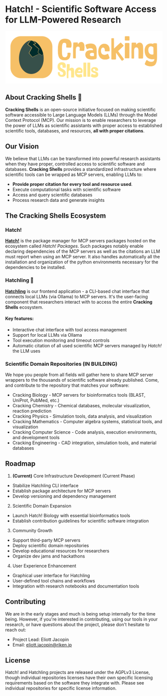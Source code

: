 # Hatch! - Scientific Software Access for LLM-Powered Research

![Hatch Logo](../resources/images/cs_wide_dark_bg_Hatchling.png)

## About Cracking Shells 🥚
**Cracking Shells** is an open-source initiative focused on making scientific software accessible to Large Language Models (LLMs) through the Model Context Protocol (MCP). Our mission is to enable researchers to leverage the power of LLMs as scientific assistants with proper access to established scientific tools, databases, and resources, **all with proper citations**.

## Our Vision
We believe that LLMs can be transformed into powerful research assistants when they have proper, controlled access to scientific software and databases. **Cracking Shells** provides a standardized infrastructure where scientific tools can be wrapped as MCP servers, enabling LLMs to:

- **Provide proper citation for every tool and resource used**. 
- Execute computational tasks with scientific software
- Access and query scientific databases
- Process research data and generate insights

## The Cracking Shells Ecosystem

### Hatch!
**[Hatch!](https://github.com/CrackingShells/Hatch)** is the package manager for MCP servers packages hosted on the ecosystem called _Hatch! Packages_. Such packages notably enable declaring dependencies of the MCP servers as well as the citations an LLM must report when using an MCP server. It also handles automatically all the installation and organization of the python environments necessary for the dependencies to be installed.

### Hatchling 🐥
**[Hatchling](https://github.com/CrackingShells/Hatchling)** is our frontend application - a CLI-based chat interface that connects local LLMs (via Ollama) to MCP servers. It's the user-facing component that researchers interact with to access the entire **Cracking Shells** ecosystem.

#### Key features:

- Interactive chat interface with tool access management
- Support for local LLMs via Ollama
- Tool execution monitoring and timeout controls
- Automatic citation of all used scientific MCP servers managed by _Hatch!_ the LLM uses

### Scientific Domain Repositories (IN BUILDING)
We hope you people from all fields will gather here to share MCP server wrappers to the thousands of scientific software already published.
Come, and contribute to the repository that matches your software:

- Cracking Biology - MCP servers for bioinformatics tools (BLAST, UniProt, PubMed, etc.)
- Cracking Chemistry - Chemical databases, molecular visualization, reaction prediction
- Cracking Physics - Simulation tools, data analysis, and visualization
- Cracking Mathematics - Computer algebra systems, statistical tools, and visualization
- Cracking Computer Science - Code analysis, execution environments, and development tools
- Cracking Engineering - CAD integration, simulation tools, and material databases

## Roadmap

1. **(Current)** Core Infrastructure Development (Current Phase)
- Stabilize Hatchling CLI interface
- Establish package architecture for MCP servers
- Develop versioning and dependency management

2. Scientific Domain Expansion
- Launch Hatch! Biology with essential bioinformatics tools
- Establish contribution guidelines for scientific software integration

3. Community Growth
- Support third-party MCP servers
- Deploy scientific domain repositories
- Develop educational resources for researchers
- Organize dev jams and hackathons

4. User Experience Enhancement
- Graphical user interface for Hatchling
- User-defined tool chains and workflows
- Integration with research notebooks and documentation tools

## Contributing

We are in the early stages and much is being setup internally for the time being.
However, if you're interested in contributing, using our tools in your research, or have questions about the project, please don't hesitate to reach out:

- Project Lead: Eliott Jacopin
- Email: eliott.jacopin@riken.jp

## License
Hatch! and Hatchling projects are released under the AGPLv3 License, though individual repositories licenses have their own specific licensing requirements based on the software they integrate with. Please see individual repositories for specific license information.
